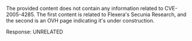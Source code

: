 The provided content does not contain any information related to CVE-2005-4285. The first content is related to Flexera's Secunia Research, and the second is an OVH page indicating it's under construction.

Response: UNRELATED